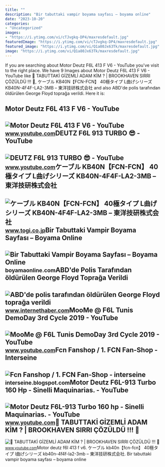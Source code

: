 ```yaml
---
title: ""
description: "Bir tabuttaki vampir boyama sayfası – boyama online"
date: "2023-10-20"
categories:
- "Uncategorized"
images:
- "https://i.ytimg.com/vi/cTJvgkq-DP4/maxresdefault.jpg"
featuredImage: "https://i.ytimg.com/vi/cTJvgkq-DP4/maxresdefault.jpg"
featured_image: "https://i.ytimg.com/vi/Q1a80Jx63Tk/maxresdefault.jpg"
image: "https://i.ytimg.com/vi/Q1a80Jx63Tk/maxresdefault.jpg"
---
```


If you are searching about Motor Deutz F6L 413 F V6 - YouTube you've visit to the right place. We have 9 Images about Motor Deutz F6L 413 F V6 - YouTube like 👿 TABUTTAKİ GİZEMLİ ADAM KİM ? | BROOKHAVEN SIRRI ÇÖZÜLDÜ !!! 👿, ケーブル KB40N【FCN-FCN】 40極タイプ L曲げシリーズ KB40N-4F4F-LA2-3MB – 東洋技研株式会社 and also ABD'de polis tarafından öldürülen George Floyd toprağa verildi. Here it is:

Motor Deutz F6L 413 F V6 - YouTube
----------------------------------

 ![Motor Deutz F6L 413 F V6 - YouTube](https://i.ytimg.com/vi/cTJvgkq-DP4/maxresdefault.jpg) <small>www.youtube.com</small>DEUTZ F6L 913 TURBO 😎 - YouTube
-------------------------------

 ![DEUTZ F6L 913 TURBO 😎 - YouTube](https://i.ytimg.com/vi/Q1a80Jx63Tk/maxresdefault.jpg) <small>www.youtube.com</small>ケーブル KB40N【FCN-FCN】 40極タイプ L曲げシリーズ KB40N-4F4F-LA2-3MB – 東洋技研株式会社
----------------------------------------------------------------

 ![ケーブル KB40N【FCN-FCN】 40極タイプ L曲げシリーズ KB40N-4F4F-LA2-3MB – 東洋技研株式会社](https://www.togi.co.jp/images/products/4/togi_p_harnesscable_2726_KB40N4F4FLA23MB_3_1666858531.jpg) <small>www.togi.co.jp</small>Bir Tabuttaki Vampir Boyama Sayfası – Boyama Online
---------------------------------------------------

 ![Bir Tabuttaki Vampir Boyama Sayfası – Boyama Online](https://boyamaonline.com/images/imgcolor/Vampir-6.jpg) <small>boyamaonline.com</small>ABD'de Polis Tarafından öldürülen George Floyd Toprağa Verildi
--------------------------------------------------------------

 ![ABD'de polis tarafından öldürülen George Floyd toprağa verildi](https://img.internethaber.com/rcman/Cw1280h720q95gc/storage/files/images/2020/06/10/basliksiz-1-GtgS_cover.jpg) <small>www.internethaber.com</small>MooMe @ F6L Tunis DemoDay 3rd Cycle 2019 - YouTube
--------------------------------------------------

 ![MooMe @ F6L Tunis DemoDay 3rd Cycle 2019 - YouTube](https://i.ytimg.com/vi/cwQJe2j9cG4/maxresdefault.jpg) <small>www.youtube.com</small>Fcn Fanshop / 1. FCN Fan-Shop - Interseine
------------------------------------------

 ![Fcn Fanshop / 1. FCN Fan-Shop - interseine](https://www.sparkasse-nuernberg.de/content/myif/spk-nuernberg/work/filiale/de/home/ihre-sparkasse/spenden_sponsoring/fcn-community-partner/_jcr_content/par/section_1772946572/section/imagebox1_360617239/image.img.jpg/1568710420528.jpg) <small>interseine.blogspot.com</small>Motor Deutz F6L-913 Turbo 160 Hp - Sinelli Maquinarias. - YouTube
-----------------------------------------------------------------

 ![Motor Deutz F6L-913 Turbo 160 hp - Sinelli Maquinarias. - YouTube](https://i.ytimg.com/vi/mkst9CtotXk/maxresdefault.jpg) <small>www.youtube.com</small>👿 TABUTTAKİ GİZEMLİ ADAM KİM ? | BROOKHAVEN SIRRI ÇÖZÜLDÜ !!! 👿
---------------------------------------------------------------

 ![👿 TABUTTAKİ GİZEMLİ ADAM KİM ? | BROOKHAVEN SIRRI ÇÖZÜLDÜ !!! 👿](https://i.ytimg.com/vi/nABqR8x9q8o/maxresdefault.jpg) <small>www.youtube.com</small>Motor deutz f6l 413 f v6. ケーブル kb40n【fcn-fcn】 40極タイプ l曲げシリーズ kb40n-4f4f-la2-3mb – 東洋技研株式会社. Bir tabuttaki vampir boyama sayfası – boyama online
